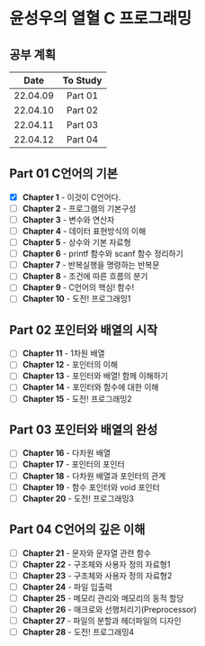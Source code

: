 # 윤성우의 열혈 C 프로그래밍

## 공부 계획

|Date|To Study|
|:---:|:---:|
|22.04.09|Part 01|
|22.04.10|Part 02|
|22.04.11|Part 03|
|22.04.12|Part 04|

## Part 01 C언어의 기본

- [X] <b>Chapter 1</b> - 이것이 C언어다.
- [ ] <b>Chapter 2</b> - 프로그램의 기본구성
- [ ] <b>Chapter 3</b> - 변수와 연산자
- [ ] <b>Chapter 4</b> - 데이터 표현방식의 이해
- [ ] <b>Chapter 5</b> - 상수와 기본 자료형
- [ ] <b>Chapter 6</b> - printf 함수와 scanf 함수 정리하기
- [ ] <b>Chapter 7</b> - 반복실행을 명령하는 반복문
- [ ] <b>Chapter 8</b> - 조건에 따른 흐름의 분기
- [ ] <b>Chapter 9</b> - C언어의 핵심! 함수!
- [ ] <b>Chapter 10</b> - 도전! 프로그래밍1
 
## Part 02 포인터와 배열의 시작

- [ ] <b>Chapter 11</b> - 1차원 배열
- [ ] <b>Chapter 12</b> - 포인터의 이해
- [ ] <b>Chapter 13</b> - 포인터와 배열! 함께 이해하기
- [ ] <b>Chapter 14</b> - 포인터와 함수에 대한 이해
- [ ] <b>Chapter 15</b> - 도전! 프로그래밍2

## Part 03 포인터와 배열의 완성

- [ ] <b>Chapter 16</b> - 다차원 배열
- [ ] <b>Chapter 17</b> - 포인터의 포인터
- [ ] <b>Chapter 18</b> - 다차원 배열과 포인터의 관계
- [ ] <b>Chapter 19</b> - 함수 포인터와 void 포인터
- [ ] <b>Chapter 20</b> - 도전! 프로그래밍3

## Part 04 C언어의 깊은 이해

- [ ] <b>Chapter 21</b> - 문자와 문자열 관련 함수
- [ ] <b>Chapter 22</b> - 구조체와 사용자 정의 자료형1
- [ ] <b>Chapter 23</b> - 구조체와 사용자 정의 자료형2
- [ ] <b>Chapter 24</b> - 파일 입출력
- [ ] <b>Chapter 25</b> - 메모리 관리와 메모리의 동적 할당
- [ ] <b>Chapter 26</b> - 매크로와 선행처리기(Preprocessor)
- [ ] <b>Chapter 27</b> - 파일의 분할과 헤더파일의 디자인
- [ ] <b>Chapter 28</b> - 도전! 프로그래밍4
